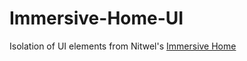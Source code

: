# Immersive-Home-UI
Isolation of UI elements from Nitwel's [Immersive Home](https://github.com/Nitwel/Immersive-Home/tree/main)